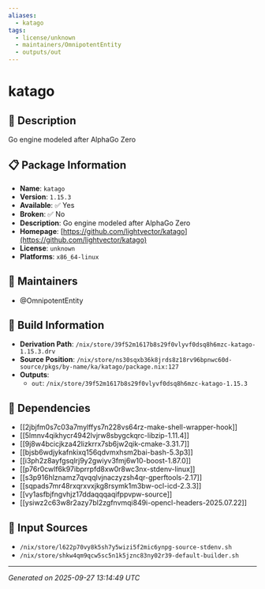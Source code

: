 ```yaml
---
aliases:
  - katago
tags:
  - license/unknown
  - maintainers/OmnipotentEntity
  - outputs/out
---
```


# katago

## 📝 Description

Go engine modeled after AlphaGo Zero

## 📋 Package Information

- **Name**: `katago`
- **Version**: `1.15.3`
- **Available**: ✅ Yes
- **Broken**: ✅ No
- **Description**: Go engine modeled after AlphaGo Zero
- **Homepage**: [https://github.com/lightvector/katago](https://github.com/lightvector/katago)
- **License**: `unknown`
- **Platforms**: `x86_64-linux`
## 👥 Maintainers

- @OmnipotentEntity


## 🔧 Build Information

- **Derivation Path**: `/nix/store/39f52m1617b8s29f0vlyvf0dsq8h6mzc-katago-1.15.3.drv`
- **Source Position**: `/nix/store/ns30sqxb36k8jrds8z18rv96bpnwc60d-source/pkgs/by-name/ka/katago/package.nix:127`
- **Outputs**:
  - `out`:  `/nix/store/39f52m1617b8s29f0vlyvf0dsq8h6mzc-katago-1.15.3`

## 🔗 Dependencies

- [[2jbjfm0s7c03a7mylffys7n228vs64rz-make-shell-wrapper-hook]]
- [[5lmnv4qikhycr4942lvjrw8sbygckqrc-libzip-1.11.4]]
- [[9j8w4bcicjkza42lizkrrx7sb6jw2qik-cmake-3.31.7]]
- [[bjsb6wdjykafnkixq156qdvmxhsm2bai-bash-5.3p3]]
- [[i3ph2z8ayfgsqlrj9y2gwiyv3fmj6w10-boost-1.87.0]]
- [[p76r0cwlf6k97ibprrpfd8xw0r8wc3nx-stdenv-linux]]
- [[s3p916hlznamz7qvqqlvjnaczyzsh4qr-gperftools-2.17]]
- [[sqpads7mr48rxqrxvxjkg8rsymk1m3bw-ocl-icd-2.3.3]]
- [[vy1asfbjfngvhjz17ddaqqqaqifppvpw-source]]
- [[ysiwz2c63w8r2azy7bl2zgfnvmqi849i-opencl-headers-2025.07.22]]

## 📁 Input Sources

- `/nix/store/l622p70vy8k5sh7y5wizi5f2mic6ynpg-source-stdenv.sh`
- `/nix/store/shkw4qm9qcw5sc5n1k5jznc83ny02r39-default-builder.sh`

---
*Generated on 2025-09-27 13:14:49 UTC*

